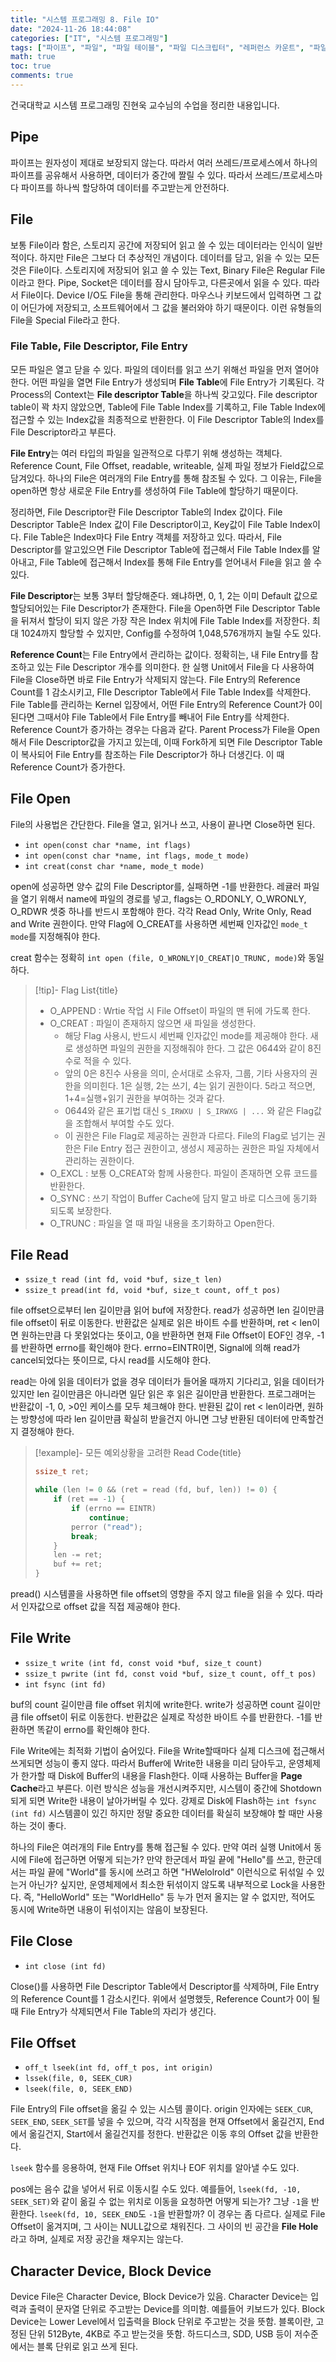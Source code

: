 ```yaml
---
title: "시스템 프로그래밍 8. File IO"
date: "2024-11-26 18:44:08"
categories: ["IT", "시스템 프로그래밍"]
tags: ["파이프", "파일", "파일 테이블", "파일 디스크립터", "레퍼런스 카운트", "파일 열기", "파일 읽기", "파일 쓰기"]
math: true
toc: true
comments: true
---
```


건국대학교 시스템 프로그래밍 진현욱 교수님의 수업을 정리한 내용입니다.

## Pipe

파이프는 원자성이 제대로 보장되지 않는다. 따라서 여러 쓰레드/프로세스에서 하나의 파이프를 공유해서 사용하면, 데이터가 중간에 짤릴 수 있다. 따라서 쓰레드/프로세스마다 파이프를 하나씩 할당하여 데이터를 주고받는게 안전하다.

## File

보통 File이라 함은, 스토리지 공간에 저장되어 읽고 쓸 수 있는 데이터라는 인식이 일반적이다. 하지만 File은 그보다 더 추상적인 개념이다. 데이터를 담고, 읽을 수 있는 모든 것은 File이다. 스토리지에 저장되어 읽고 쓸 수 있는 Text, Binary File은 Regular File이라고 한다. Pipe, Socket은 데이터를 잠시 담아두고, 다른곳에서 읽을 수 있다. 따라서 File이다. Device I/O도 File을 통해 관리한다. 마우스나 키보드에서 입력하면 그 값이 어딘가에 저장되고, 소프트웨어에서 그 값을 불러와야 하기 때문이다. 이런 유형들의 File을 Special File라고 한다.

### File Table, File Descriptor, File Entry

모든 파일은 열고 닫을 수 있다. 파일의 데이터를 읽고 쓰기 위해선 파일을 먼저 열어야 한다. 어떤 파일을 열면 File Entry가 생성되며 **File Table**에 File Entry가 기록된다. 각 Process의 Context는 **File descriptor Table**을 하나씩 갖고있다. File descriptor table이 꽉 차지 않았으면, Table에 File Table Index를 기록하고, File Table Index에 접근할 수 있는 Index값을 최종적으로 반환한다. 이 File Descriptor Table의 Index를 File Descriptor라고 부른다.

**File Entry**는 여러 타입의 파일을 일관적으로 다루기 위해 생성하는 객체다. Reference Count, File Offset, readable, writeable, 실제 파일 정보가 Field값으로 담겨있다. 하나의 File은 여러개의 File Entry를 통해 참조될 수 있다. 그 이유는, File을 open하면 항상 새로운 File Entry를 생성하여 File Table에 할당하기 때문이다.

정리하면, File Descriptor란 File Descriptor Table의 Index 값이다. File Descriptor Table은 Index 값이 File Descriptor이고, Key값이 File Table Index이다. File Table은 Index마다 File Entry 객체를 저장하고 있다. 따라서, File Descriptor를 알고있으면 File Descriptor Table에 접근해서 File Table Index를 알아내고, File Table에 접근해서 Index를 통해 File Entry를 얻어내서 File을 읽고 쓸 수 있다.

**File Descriptor**는 보통 3부터 할당해준다. 왜냐하면, 0, 1, 2는 이미 Default 값으로 할당되어있는 File Descriptor가 존재한다. File을 Open하면 File Descriptor Table을 뒤져서 할당이 되지 않은 가장 작은 Index 위치에 File Table Index를 저장한다. 최대 1024까지 할당할 수 있지만, Config를 수정하여 1,048,576개까지 늘릴 수도 있다.

**Reference Count**는 File Entry에서 관리하는 값이다. 정확히는, 내 File Entry를 참조하고 있는 File Descriptor 개수를 의미한다. 한 실행 Unit에서 File을 다 사용하여 File을 Close하면 바로 File Entry가 삭제되지 않는다. File Entry의 Reference Count를 1 감소시키고, FIle Descriptor Table에서 File Table Index를 삭제한다. File Table를 관리하는 Kernel 입장에서, 어떤 File Entry의 Reference Count가 0이 된다면 그때서야 File Table에서 File Entry를 빼내어 File Entry를 삭제한다. Reference Count가 증가하는 경우는 다음과 같다. Parent Process가 File을 Open해서 File Descriptor값을 가지고 있는데, 이때 Fork하게 되면 File Descriptor Table이 복사되어 File Entry를 참조하는 File Descriptor가 하나 더생긴다. 이 때 Reference Count가 증가한다.

## File Open

File의 사용법은 간단한다. File을 열고, 읽거나 쓰고, 사용이 끝나면 Close하면 된다.

- `int open(const char *name, int flags)`
- `int open(const char *name, int flags, mode_t mode)`
- `int creat(const char *name, mode_t mode)`

open에 성공하면 양수 값의 File Descriptor를, 실패하면 -1를 반환한다. 레귤러 파일을 열기 위해서 name에 파일의 경로를 넣고, flags는 O_RDONLY, O_WRONLY, O_RDWR 셋중 하나를 반드시 포함해야 한다. 각각 Read Only, Write Only, Read and Write 권한이다. 만약 Flag에 O_CREAT를 사용하면 세번째 인자값인 `mode_t mode`를 지정해줘야 한다. 

creat 함수는 정확히 `int open (file, O_WRONLY|O_CREAT|O_TRUNC, mode)`와 동일하다. 

> [!tip]- Flag List{title}
> - O_APPEND : Wrtie 작업 시 File Offset이 파일의 맨 뒤에 가도록 한다.
> - O_CREAT : 파일이 존재하지 않으면 새 파일을 생성한다.
>     - 해당 Flag 사용시, 반드시 세번째 인자값인 mode를 제공해야 한다. 새로 생성하면 파일의 권한을 지정해줘야 한다. 그 값은 0644와 같이 8진수로 적을 수 있다.
>     - 앞의 0은 8진수 사용을 의미, 순서대로 소유자, 그룹, 기타 사용자의 권한을 의미힌다. 1은 실행, 2는 쓰기, 4는 읽기 권한이다. 5라고 적으면, 1+4=실행+읽기 권한을 부여하는 것과 같다.
>     - 0644와 같은 표기법 대신  `S_IRWXU | S_IRWXG | ...` 와 같은 Flag값을 조합해서 부여할 수도 있다.
>     - 이 권한은 File Flag로 제공하는 권한과 다르다. File의 Flag로 넘기는 권한은 File Entry 접근 권한이고, 생성시 제공하는 권한은 파일 자체에서 관리하는 권한이다.
> - O_EXCL : 보통 O_CREAT와 함께 사용한다. 파일이 존재하면 오류 코드를 반환한다.
> - O_SYNC : 쓰기 작업이 Buffer Cache에 담지 말고 바로 디스크에 동기화 되도록 보장한다.
> - O_TRUNC : 파일을 열 때 파일 내용을 초기화하고 Open한다.

## File Read

- `ssize_t read (int fd, void *buf, size_t len)`
- `ssize_t pread(int fd, void *buf, size_t count, off_t pos)`

file offset으로부터 len 길이만큼 읽어 buf에 저장한다. read가 성공하면 len 길이만큼 file offset이 뒤로 이동한다. 반환값은 실제로 읽은 바이트 수를 반환하며, ret < len이면 원하는만큼 다 못읽었다는 뜻이고, 0을 반환하면 현재 File Offset이 EOF인 경우, -1를 반환하면 errno를 확인해야 한다. errno=EINTR이면, Signal에 의해 read가 cancel되었다는 뜻이므로, 다시 read를 시도해야 한다.

read는 아에 읽을 데이터가 없을 경우 데이터가 들어올 때까지 기다리고, 읽을 데이터가 있지만 len 길이만큼은 아니라면 일단 읽은 후 읽은 길이만큼 반환한다. 프로그래머는 반환값이 -1, 0, >0인 케이스를 모두 체크해야 한다. 반환된 값이 ret < len이라면, 원하는 방향성에 따라 len 길이만큼 확실히 받을건지 아니면 그냥 반환된 데이터에 만족할건지 결정해야 한다.

> [!example]- 모든 예외상황을 고려한 Read Code{title}
> ```c
> ssize_t ret;
> 
> while (len != 0 && (ret = read (fd, buf, len)) != 0) {
>     if (ret == -1) {
>         if (errno == EINTR)
>             continue;
>         perror ("read");
>         break;
>     }
>     len -= ret;
>     buf += ret;
> }
> ```

pread() 시스템콜을 사용하면 file offset의 영향을 주지 않고 file을 읽을 수 있다. 따라서 인자값으로 offset 값을 직접 제공해야 한다.

## File Write

- `ssize_t write (int fd, const void *buf, size_t count)`
- `ssize_t pwrite (int fd, const void *buf, size_t count, off_t pos)`
- `int fsync (int fd)`

buf의 count 길이만큼 file offset 위치에 write한다. write가 성공하면 count 길이만큼 file offset이 뒤로 이동한다. 반환값은 실제로 작성한 바이트 수를 반환한다. -1를 반환하면 똑같이 errno를 확인해야 한다.

File Write에는 최적화 기법이 숨어있다. File을 Write할때마다 실제 디스크에 접근해서 쓰게되면 성능이 좋지 않다. 따라서 Buffer에 Write한 내용을 미리 담아두고, 운영체제가 한가할 때 Disk에 Buffer의 내용을 Flash한다. 이때 사용하는 Buffer을 **Page Cache**라고 부른다. 이런 방식은 성능을 개선시켜주지만, 시스템이 중간에 Shotdown되게 되면 Write한 내용이 날아가버릴 수 있다. 강제로 Disk에 Flash하는 `int fsync (int fd)` 시스템콜이 있긴 하지만 정말 중요한 데이터를 확실히 보장해야 할 때만 사용하는 것이 좋다.

하나의 File은 여러개의 File Entry를 통해 접근될 수 있다. 만약 여러 실행 Unit에서 동시에 File에 접근하면 어떻게 되는가? 만약 한군데서 파일 끝에 "Hello"를 쓰고, 한군데서는 파일 끝에 "World"를 동시에 쓰려고 하면 "HWelolrold" 이런식으로 뒤섞일 수 있는거 아닌가? 싶지만, 운영체제에서 최소한 뒤섞이지 않도록 내부적으로 Lock을 사용한다. 즉, "HelloWorld" 또는 "WorldHello" 등 누가 먼저 올지는 알 수 없지만, 적어도 동시에 Write하면 내용이 뒤섞이지는 않음이 보장된다.

## File Close

- `int close (int fd)`

Close()를 사용하면 File Descriptor Table에서 Descriptor를 삭제하며, File Entry의 Reference Count를 1 감소시킨다. 위에서 설명했듯, Reference Count가 0이 될 때 File Entry가 삭제되면서 File Table의 자리가 생긴다.

## File Offset

- `off_t lseek(int fd, off_t pos, int origin)`
- `lssek(file, 0, SEEK_CUR)`
- `lseek(file, 0, SEEK_END)`

File Entry의 File offset을 옮길 수 있는 시스템 콜이다. origin 인자에는 `SEEK_CUR`, `SEEK_END`, `SEEK_SET`를 넣을 수 있으며, 각각 시작점을 현재 Offset에서 옮길건지, End에서 옮길건지, Start에서 옮길건지를 정한다. 반환값은 이동 후의 Offset 값을 반환한다.

`lseek` 함수를 응용하여, 현재 File Offset 위치나 EOF 위치를 알아낼 수도 있다. 

pos에는 음수 값을 넣어서 뒤로 이동시킬 수도 있다. 예를들어, `lseek(fd, -10, SEEK_SET)`와 같이 옮길 수 없는 위치로 이동을 요청하면 어떻게 되는가? 그냥 `-1`을 반환한다. `lseek(fd, 10, SEEK_END`도 `-1`을 반환할까? 이 경우는 좀 다르다. 실제로 File Offset이 옮겨지며, 그 사이는 NULL값으로 채워진다. 그 사이의 빈 공간을 **File Hole**라고 하며, 실제로 저장 공간을 채우지는 않는다.

## Character Device, Block Device

Device File은 Character Device, Block Device가 있음. Character Device는 입력과 출력이 문자열 단위로 주고받는 Device를 의미함. 예를들어 키보드가 있다. Block Device는 Lower Level에서 입출력을 Block 단위로 주고받는 것을 뜻함. 블록이란, 고정된 단위 512Byte, 4KB로 주고 받는것을 뜻함. 하드디스크, SDD, USB 등이 저수준에서는 블록 단위로 읽고 쓰게 된다.